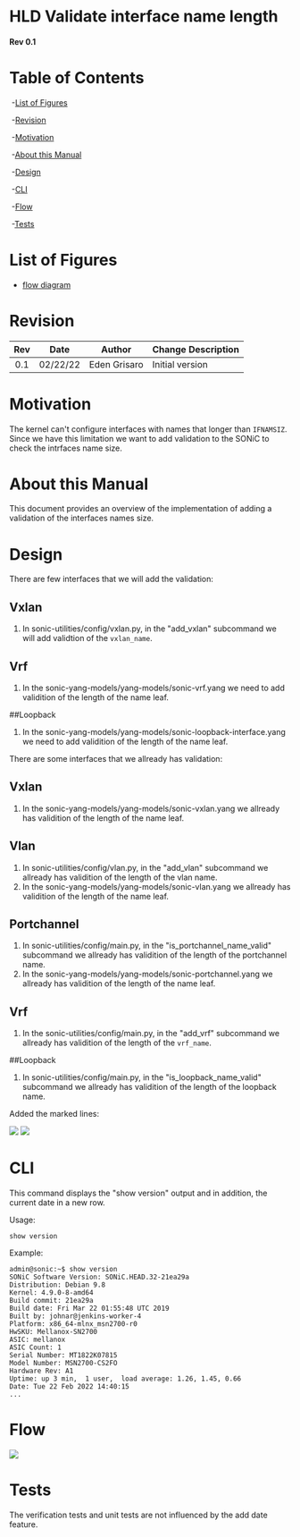 # HLD Validate interface name length



####  Rev 0.1



# Table of Contents

​	-[List of Figures](#list-of-figures)

​	-[Revision](#revision)

​	-[Motivation](#motivation)

​	-[About this Manual](#about-this-manual)

​	-[Design](#design)

​	-[CLI](#cli)

​	-[Flow](#flow)

​	-[Tests](#tests)

# List of Figures
* [flow diagram](#9-Flow)

# Revision
| Rev  |   Date   |    Author    | Change Description |
| :--: | :------: | :----------: | ------------------ |
| 0.1  | 02/22/22 | Eden Grisaro | Initial version    |



# Motivation

The kernel can't configure interfaces with names that longer than `IFNAMSIZ`. Since we have this limitation we want to add validation to the SONiC to check the intrfaces name size.



# About this Manual

This document provides an overview of the implementation of adding a validation of the interfaces names size.


# Design

There are few interfaces that we will add the validation:

## Vxlan 
1. In sonic-utilities/config/vxlan.py, in the "add_vxlan" subcommand we will add validtion of the `vxlan_name`.

## Vrf
1. In the sonic-yang-models/yang-models/sonic-vrf.yang we need to add validition of the length of the name leaf.

##Loopback
1. In the sonic-yang-models/yang-models/sonic-loopback-interface.yang we need to add validition of the length of the name leaf.



There are some interfaces that we allready has validation:

## Vxlan 
1. In the sonic-yang-models/yang-models/sonic-vxlan.yang we allready has validition of the length of the name leaf.

## Vlan 
1. In sonic-utilities/config/vlan.py, in the "add_vlan" subcommand we allready has validition of the length of the vlan name.
2. In the sonic-yang-models/yang-models/sonic-vlan.yang we allready has validition of the length of the name leaf.

## Portchannel
1. In sonic-utilities/config/main.py, in the "is_portchannel_name_valid" subcommand we allready has validition of the length of the portchannel name.
2. In the sonic-yang-models/yang-models/sonic-portchannel.yang we allready has validition of the length of the name leaf.

## Vrf
1. In the sonic-utilities/config/main.py, in the "add_vrf" subcommand we allready has validition of the length of the `vrf_name`.

##Loopback
1. In sonic-utilities/config/main.py, in the "is_loopback_name_valid" subcommand we allready has validition of the length of the loopback name.

Added the marked lines:

![](show_version.png)
![](get_uptime.png)

# CLI

This command displays the "show version" output and in addition, the current date in a new row. 

Usage:
```
show version
```
Example:
```
admin@sonic:~$ show version
SONiC Software Version: SONiC.HEAD.32-21ea29a
Distribution: Debian 9.8
Kernel: 4.9.0-8-amd64
Build commit: 21ea29a
Build date: Fri Mar 22 01:55:48 UTC 2019
Built by: johnar@jenkins-worker-4
Platform: x86_64-mlnx_msn2700-r0
HwSKU: Mellanox-SN2700
ASIC: mellanox
ASIC Count: 1
Serial Number: MT1822K07815
Model Number: MSN2700-CS2FO
Hardware Rev: A1
Uptime: up 3 min,  1 user,  load average: 1.26, 1.45, 0.66
Date: Tue 22 Feb 2022 14:40:15
...
```

# Flow

![](flow.drawio.png)



# Tests

The verification tests and unit tests are not influenced by the add date feature.